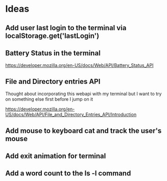# Ideas

## Add user last login to the terminal via localStorage.get('lastLogin')

## Battery Status in the terminal

https://developer.mozilla.org/en-US/docs/Web/API/Battery_Status_API

## File and Directory entries API

Thought about incorporating this webapi with my terminal but I want to try on something else first before I jump on it

https://developer.mozilla.org/en-US/docs/Web/API/File_and_Directory_Entries_API/Introduction


## Add mouse to keyboard cat and track the user's mouse

## Add exit animation for terminal

## Add a word count to the ls -l command